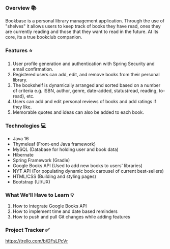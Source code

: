 ### Overview 📚

Bookbase is a personal library management application. Through the use of "shelves" it allows users to keep track of books they have read, ones they are currently reading and those that they want to read in the future. At its core, its a true bookclub companion.

### Features ⭐
1) User profile generation and authentication with Spring Security and email confirmation.
2) Registered users can add, edit, and remove books from their personal library.
3) The bookshelf is dynamically arranged and sorted based on a number of criteria e.g. ISBN, author, genre, date-added, status(read, reading, to-read), etc.
4) Users can add and edit personal reviews of books and add ratings if they like.
5) Memorable quotes and ideas can also be added to each book.

### Technologies 💻
- Java 16
- Thymeleaf (Front-end Java framework) 
- MySQL (Database for holding user and book data)
- Hibernate
- Spring Framework (Gradle)
- Google Books API (Used to add new books to users' libraries)
- NYT API (For populating dynamic book carousel of current best-sellers)
- HTML/CSS (Building and styling pages)
- Bootstrap (UI/UX)

### What We'll Have to Learn 💡
1) How to integrate Google Books API
2) How to implement time and date based reminders
3) How to push and pull Git changes while adding features

### Project Tracker ✅
https://trello.com/b/DFsLPcVr
